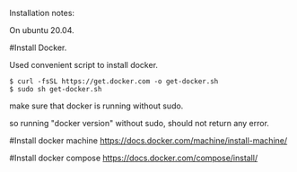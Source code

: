 Installation notes:

On ubuntu 20.04. 

#Install Docker.

Used convenient script to install docker.
```
$ curl -fsSL https://get.docker.com -o get-docker.sh
$ sudo sh get-docker.sh
```
make sure that docker is running without sudo.

so running "docker version" without sudo, should not return any error.

#Install docker machine
https://docs.docker.com/machine/install-machine/

#Install docker compose 
https://docs.docker.com/compose/install/


